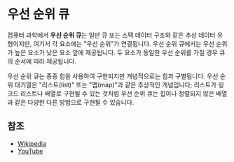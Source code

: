# 우선 순위 큐 

컴퓨터 과학에서 **우선 순위 큐**는 일반 큐 또는 스택 데이터 구조와 같은 추상 데이터 유형이지만, 여기서 각 요소에는 "우선 순위"가 연결됩니다. 
우선 순위 큐에서는 우선 순위가 높은 요소가 낮은 요소 앞에 제공됩니다. 두 요소가 동일한 우선 순위를 가질 경우 큐의 순서에 따라 제공됩니다.

우선 순위 큐는 종종 힙을 사용하여 구현되지만 개념적으로는 힙과 구별됩니다. 우선 순위 대기열은 "리스트(list)" 또는 "맵(map)"과 같은 추상적인 개념입니다; 
리스트가 링크드 리스트나 배열로 구현될 수 있는 것처럼 우선 순위 큐는 힙이나 정렬되지 않은 배열과 같은 다양한 다른 방법으로 구현될 수 있습니다.

## 참조

- [Wikipedia](https://en.wikipedia.org/wiki/Priority_queue)
- [YouTube](https://www.youtube.com/watch?v=wptevk0bshY&list=PLLXdhg_r2hKA7DPDsunoDZ-Z769jWn4R8&index=6)

